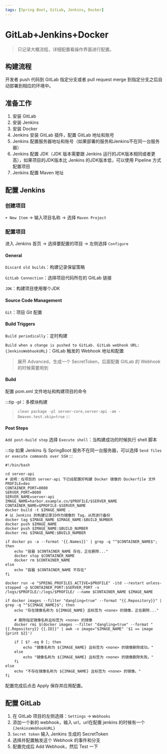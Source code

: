 ```yaml
---
tags: [Spring Boot, GitLab, Jenkins, Docker]
---
```


# GitLab+Jenkins+Docker

> 只记录大概流程，详细配置看操作界面进行配置。

## 构建流程

开发者 push 代码到 GitLab 指定分支或者 pull request merge 到指定分支之后自动部署到相应的环境中。

## 准备工作

1. 安装 GitLab
2. 安装 Jenkins
3. 安装 Docker
4. Jenkins 安装 GitLab 插件，配置 GitLab 地址和账号
5. Jenkins 配置服务器地址和账号（如果部署的服务和Jenkins不在同一台服务器）
6. Jenkins 配置 JDK（JDK 版本需要跟 Jenkins 运行的JDK版本相同或者更高），如果项目的JDK版本比 Jenkins 的JDK版本低，可以使用 Pipeline 方式配置项目
7. Jenkins 配置 Maven 地址

## 配置 Jenkins

### 创建项目

`+ New Item` -> 输入项目名称 -> 选择 `Maven Project`

### 配置项目

进入 Jenkins 首页 -> 选择要配置的项目 -> 左侧选择 `Configure`

#### General

`Discard old builds`：构建记录保留策略

`GitLab Connection`：选择项目代码所在的 GitLab 链接

`JDK`：构建项目使用哪个JDK

#### Source Code Management

`Git`：项目 Git 配置

#### Build Triggers

`Build periodically`：定时构建

`Build when a change is pushed to GitLab. GitLab webhook URL:{JenkinsWebhookURL}`：GitLab 触发的 Webhook 地址和配置

> 展开 Advanced，生成一个 SecretToken，后面配置 GitLab 的 Webhook 的时候需要用到

#### Build

配置 pom.xml 文件地址和构建项目的命令

:::tip
-pl：多模块构建
> `clean package -pl server-core,server-api -am -Dmaven.test.skip=true`
:::

#### Post Steps

`Add post-build step` 选择 `Execute shell`：当构建成功的时候执行 shell 脚本

:::tip
如果 Jenkins 与 SpringBoot 服务不在同一台服务器，可以选择 `Send files or execute commands over SSH`
:::

```shell
#!/bin/bash

cd server-api
# 说明：在项目的 server-api 下已经配置好构建 Docker 镜像的 Dockerfile 文件
PROFILE=dev
CONTAINER_PORT=8080
SERVER_PORT=8080
SERVER_NAME=server-api
IMAGE_NAME=harbor.example.cn/$PROFILE/$SERVER_NAME
CONTAINER_NAME=$PROFILE-$SERVER_NAME
docker build -t $IMAGE_NAME .
# 以 Jenkins 的构建记录ID作为镜像的 Tag，从而进行备份 
docker tag $IMAGE_NAME $IMAGE_NAME:$BUILD_NUMBER
docker push $IMAGE_NAME
docker push $IMAGE_NAME:$BUILD_NUMBER
docker rmi $IMAGE_NAME:$BUILD_NUMBER

if docker ps -a --format '{{.Names}}' | grep -q "^$CONTAINER_NAME$"; then
    echo "容器 $CONTAINER_NAME 存在，正在删除..."
    docker stop $CONTAINER_NAME
    docker rm $CONTAINER_NAME
else
    echo "容器 $CONTAINER_NAME 不存在"
fi

docker run -e "SPRING_PROFILES_ACTIVE=$PROFILE" -itd --restart unless-stopped -p $CONTAINER_PORT:$SERVER_PORT -v /logs/$PROFILE/:/logs/$PROFILE/ --name $CONTAINER_NAME $IMAGE_NAME

if docker images --filter "dangling=true" --format "{{.Repository}}" | grep -q "^${IMAGE_NAME}$"; then
    echo "存在镜像名称为 ${IMAGE_NAME} 且标签为 <none> 的镜像，正在删除..."
    
    # 删除指定镜像名称且标签为 <none> 的镜像
    docker rmi $(docker images --filter "dangling=true" --format "{{.Repository}} {{.ID}}" | awk -v image="$IMAGE_NAME" '$1 == image {print $2}')
    
    if [ $? -eq 0 ]; then
        echo "镜像名称为 ${IMAGE_NAME} 且标签为 <none> 的镜像删除成功。"
    else
        echo "镜像名称为 ${IMAGE_NAME} 且标签为 <none> 的镜像删除失败。"
    fi
else
    echo "不存在镜像名称为 ${IMAGE_NAME} 且标签为 <none> 的镜像。"
fi
```

配置完成后点击 Apply 保存并应用配置。

## 配置 GitLab

1. 在 GitLab 项目的左侧选择：`Settings` -> `Webhooks`
2. 添加一个新的 webhook，输入 url，url在配置 jenkins 的时候有一个 `{JenkinsWebhookURL}`
3. `Secret token` 输入 Jenkins 生成的 SecretToken
4. 选择并配置触发这个 Webhook 的事件和分支
5. 配置完成后 Add Webhook，然后 Test 一下
